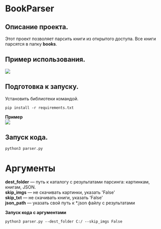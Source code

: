 # BookParser 

## Описание проекта.   
Этот проект позволяет парсить книги из открытого доступа. Все книги парсятся в папку **books**.

## Пример использования.   

![](example.gif)  
   
## Подготовка к запуску.  
Установить библиотеки командой.  
```
pip install -r requirements.txt  
``` 
   
**Пример**  
![](token_example.png)   

## Запуск кода.  
```
python3 parser.py
```
# Аргументы
**dest_folder** — путь к каталогу с результатами парсинга: картинкам, книгам, JSON.   
**skip_imgs** — не скачивать картинки, указать 'False'   
**skip_txt** — не скачивать книги, указать 'False'   
**json_path** — указать свой путь к *.json файлу с результатами   
    
**Запуск кода с аргументами**   
```
python3 parser.py --dest_folder C:/ --skip_imgs False   
```